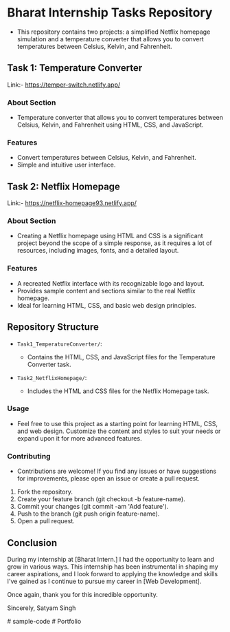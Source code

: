 # Bharat Internship Tasks Repository
- This repository contains two projects: a simplified Netflix homepage simulation and a temperature converter that allows you to convert temperatures between Celsius, Kelvin, and Fahrenheit.

## Task 1: Temperature Converter
Link:-  https://temper-switch.netlify.app/
### About Section
- Temperature converter that allows you to convert temperatures between Celsius, Kelvin, and Fahrenheit using HTML, CSS, and JavaScript.
### Features
- Convert temperatures between Celsius, Kelvin, and Fahrenheit.
- Simple and intuitive user interface.
## Task 2: Netflix Homepage
Link:- https://netflix-homepage93.netlify.app/ 
### About Section
- Creating a Netflix homepage using HTML and CSS is a significant project beyond the scope of a simple response, as it requires a lot of resources, including images, fonts, and a detailed layout.
### Features
- A recreated Netflix interface with its recognizable logo and layout.
- Provides sample content and sections similar to the real Netflix homepage.
- Ideal for learning HTML, CSS, and basic web design principles.
## Repository Structure

- `Task1_TemperatureConverter/`:
  - Contains the HTML, CSS, and JavaScript files for the Temperature Converter task.

- `Task2_NetflixHomepage/`:
  - Includes the HTML and CSS files for the Netflix Homepage task.

### Usage
- Feel free to use this project as a starting point for learning HTML, CSS, and web design. Customize the content and styles to suit your needs or expand upon it for more advanced features.

### Contributing
- Contributions are welcome! If you find any issues or have suggestions for improvements, please open an issue or create a pull request.

1. Fork the repository.
2. Create your feature branch (git checkout -b feature-name).
3. Commit your changes (git commit -am 'Add feature').
4. Push to the branch (git push origin feature-name).
5. Open a pull request.
## Conclusion

During my internship at [Bharat Intern.] I had the opportunity to learn and grow in various ways. This internship has been instrumental in shaping my career aspirations, and I look forward to applying the knowledge and skills I've gained as I continue to pursue my career in [Web Development].

Once again, thank you for this incredible opportunity.

 Sincerely,
Satyam Singh

#   s a m p l e - c o d e  
 #   P o r t f o l i o  
 